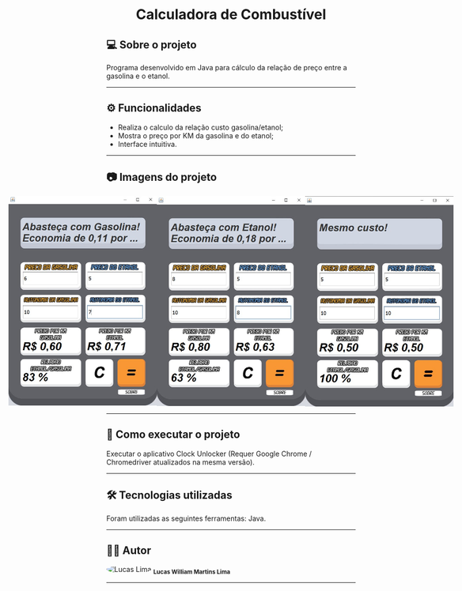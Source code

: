 <h1 align="center">
    Calculadora de Combustível
</h1>

## 💻 Sobre o projeto

<p>Programa desenvolvido em Java para cálculo da relação de preço entre a gasolina e o etanol.</p>

---

## ⚙️ Funcionalidades

- Realiza o calculo da relação custo gasolina/etanol;
- Mostra o preço por KM da gasolina e do etanol;
- Interface intuitiva.


---

## 📷 Imagens do projeto

<p align="center" style="display: flex; align-items: flex-start; justify-content: center;">
  <img alt="NextLevelWeek" title="Imagem - Calculadora de Combustível" src="assets/screen1.jpg" width="300px">
  <img alt="NextLevelWeek" title="Imagem - Calculadora de Combustível" src="assets/screen2.jpg" width="300px">
  <img alt="NextLevelWeek" title="Imagem - Calculadora de Combustível" src="assets/screen3.jpg" width="300px">
</p>

---

## 🚀 Como executar o projeto

Executar o aplicativo Clock Unlocker (Requer Google Chrome / Chromedriver atualizados na mesma versão).

---

## 🛠 Tecnologias utilizadas

Foram utilizadas as seguintes ferramentas: Java.

---

## 👨‍💻 Autor
 <img style="border-radius: 50%;" src="https://avatars.githubusercontent.com/u/82186618?v=4" width="100px;" alt="Lucas Lima"/>
 <sub><b>Lucas William Martins Lima</b></sub>
 <br />
 
---
